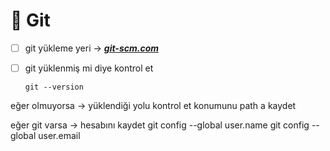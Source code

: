 # 📂 Git
 
- [ ] git yükleme yeri -> [**_git-scm.com_**](https://git-scm.com/downloads/win)

- [ ] git yüklenmiş mi diye kontrol et <pre><code>git --version </code></pre>
	

eğer olmuyorsa -> 
	yüklendiği yolu kontrol et 
	konumunu path a kaydet

eğer git varsa -> 
	hesabını kaydet 
	git config --global user.name
	git config --global user.email
